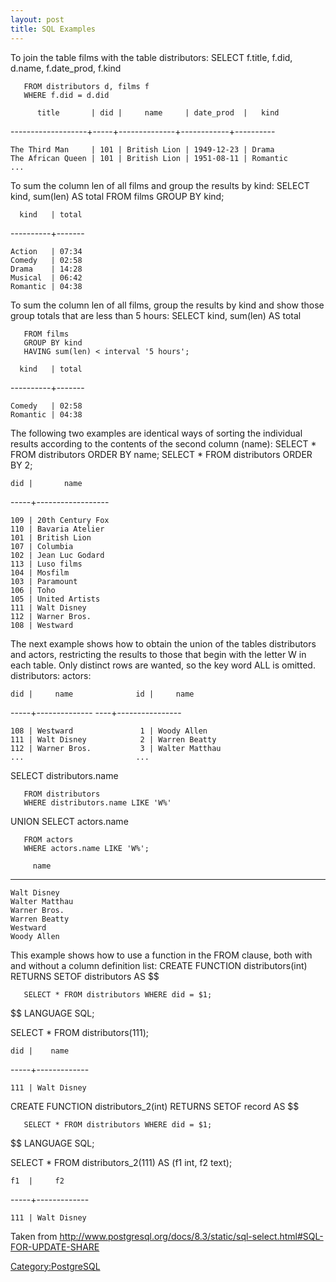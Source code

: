 ```yaml
---
layout: post 
title: SQL Examples
---
```


To join the table films with the table distributors: SELECT f.title,
f.did, d.name, f.date\_prod, f.kind

`   FROM distributors d, films f`\
`   WHERE f.did = d.did`

`      title       | did |     name     | date_prod  |   kind`

\-\-\-\-\-\-\-\-\-\-\-\-\-\-\-\-\-\--+\-\-\-\--+\-\-\-\-\-\-\-\-\-\-\-\-\--+\-\-\-\-\-\-\-\-\-\-\--+\-\-\-\-\-\-\-\-\--

`The Third Man     | 101 | British Lion | 1949-12-23 | Drama`\
`The African Queen | 101 | British Lion | 1951-08-11 | Romantic`\
`...`

To sum the column len of all films and group the results by kind: SELECT
kind, sum(len) AS total FROM films GROUP BY kind;

`  kind   | total`

\-\-\-\-\-\-\-\-\--+\-\-\-\-\-\--

`Action   | 07:34`\
`Comedy   | 02:58`\
`Drama    | 14:28`\
`Musical  | 06:42`\
`Romantic | 04:38`

To sum the column len of all films, group the results by kind and show
those group totals that are less than 5 hours: SELECT kind, sum(len) AS
total

`   FROM films`\
`   GROUP BY kind`\
`   HAVING sum(len) < interval '5 hours';`

`  kind   | total`

\-\-\-\-\-\-\-\-\--+\-\-\-\-\-\--

`Comedy   | 02:58`\
`Romantic | 04:38`

The following two examples are identical ways of sorting the individual
results according to the contents of the second column (name): SELECT \*
FROM distributors ORDER BY name; SELECT \* FROM distributors ORDER BY 2;

`did |       name`

\-\-\-\--+\-\-\-\-\-\-\-\-\-\-\-\-\-\-\-\-\--

`109 | 20th Century Fox`\
`110 | Bavaria Atelier`\
`101 | British Lion`\
`107 | Columbia`\
`102 | Jean Luc Godard`\
`113 | Luso films`\
`104 | Mosfilm`\
`103 | Paramount`\
`106 | Toho`\
`105 | United Artists`\
`111 | Walt Disney`\
`112 | Warner Bros.`\
`108 | Westward`

The next example shows how to obtain the union of the tables
distributors and actors, restricting the results to those that begin
with the letter W in each table. Only distinct rows are wanted, so the
key word ALL is omitted. distributors: actors:

`did |     name              id |     name`

\-\-\-\--+\-\-\-\-\-\-\-\-\-\-\-\-\--
\-\-\--+\-\-\-\-\-\-\-\-\-\-\-\-\-\-\--

`108 | Westward               1 | Woody Allen`\
`111 | Walt Disney            2 | Warren Beatty`\
`112 | Warner Bros.           3 | Walter Matthau`\
`...                         ...`

SELECT distributors.name

`   FROM distributors`\
`   WHERE distributors.name LIKE 'W%'`

UNION SELECT actors.name

`   FROM actors`\
`   WHERE actors.name LIKE 'W%';`

`     name`

------------------------------------------------------------------------

`Walt Disney`\
`Walter Matthau`\
`Warner Bros.`\
`Warren Beatty`\
`Westward`\
`Woody Allen`

This example shows how to use a function in the FROM clause, both with
and without a column definition list: CREATE FUNCTION distributors(int)
RETURNS SETOF distributors AS \$\$

`   SELECT * FROM distributors WHERE did = $1;`

\$\$ LANGUAGE SQL;

SELECT \* FROM distributors(111);

`did |    name`

\-\-\-\--+\-\-\-\-\-\-\-\-\-\-\-\--

`111 | Walt Disney`

CREATE FUNCTION distributors\_2(int) RETURNS SETOF record AS \$\$

`   SELECT * FROM distributors WHERE did = $1;`

\$\$ LANGUAGE SQL;

SELECT \* FROM distributors\_2(111) AS (f1 int, f2 text);

`f1  |     f2`

\-\-\-\--+\-\-\-\-\-\-\-\-\-\-\-\--

`111 | Walt Disney`

Taken from
<http://www.postgresql.org/docs/8.3/static/sql-select.html#SQL-FOR-UPDATE-SHARE>

[Category:PostgreSQL](Category:PostgreSQL "wikilink")
